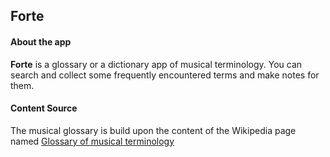 ## Forte 

#### About the app

__Forte__ is a glossary or a dictionary app of musical terminology. You can search and collect some frequently encountered terms and make notes for them. 

#### Content Source

The musical glossary is build upon the content of the Wikipedia page named [Glossary of musical terminology](https://en.wikipedia.org/wiki/Glossary_of_musical_terminology)
